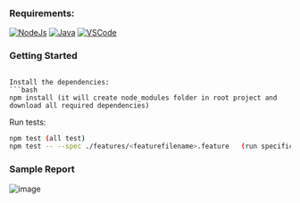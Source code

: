 ### Requirements:
[![NodeJs](https://img.shields.io/badge/-NodeJS%20v12%20OR%20later-%23339933?logo=npm)](https://nodejs.org/en/download/)
[![Java](https://img.shields.io/badge/-Java%20JDK-%23007396?logo=java&logoColor=black&)](https://www.oracle.com/java/technologies/downloads/)
[![VSCode](https://img.shields.io/badge/-Visual%20Studio%20Code-%233178C6?logo=visual-studio-code)](https://code.visualstudio.com/download)

### Getting Started

```

Install the dependencies:
```bash
npm install (it will create node_modules folder in root project and download all required dependencies)
```

Run tests:
```bash
npm test (all test)
npm test -- --spec ./features/<featurefilename>.feature   (run specific test)
```


### Sample Report
![image](https://user-images.githubusercontent.com/66773365/138797874-7c451167-eccb-493e-8a73-b77966148414.png)
